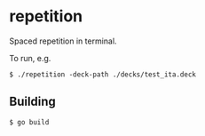 # repetition

Spaced repetition in terminal.

To run, e.g.

```
$ ./repetition -deck-path ./decks/test_ita.deck
```

## Building

```
$ go build
```
